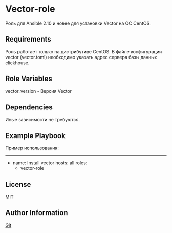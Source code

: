 Vector-role
=========

Роль для Ansible 2.10 и новее для установки Vector на ОС CentOS.

Requirements
------------

Роль работает только на дистрибутиве CentOS.
В файле конфигурации vector (vector.toml) необходимо указать адрес сервера базы данных clickhouse. 

Role Variables
--------------

vector_version - Версия Vector

Dependencies
------------

Иные зависимости не требуются. 

Example Playbook
----------------

Пример использования:

---
- name: Install vector
  hosts: all
  roles:
    - vector-role

License
-------

MIT

Author Information
------------------

[Git](https://github.com/zMaAlz/vector-role)

